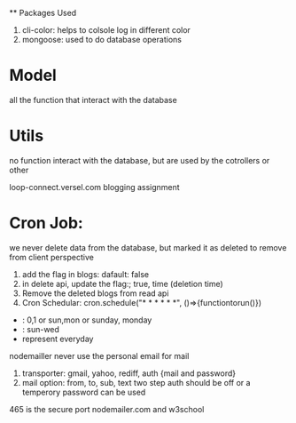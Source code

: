 


** Packages Used
1. cli-color: helps to colsole log in different color
2. mongoose: used to do database operations



# Model
all the function that interact with the database
# Utils
no function interact with the database, but are used by the cotrollers or other


loop-connect.versel.com blogging assignment

# Cron Job: 
we never delete data from the database, but marked it as deleted to remove from client perspective
1. add the flag in blogs: dafault: false
2. in delete api, update the flag:; true, time (deletion time)
3. Remove the deleted blogs from read api
4. Cron Schedular: cron.schedule("* * * * * *", ()=>{functiontorun()})
* : 0,1 or sun,mon or sunday, monday
* : sun-wed
* represent everyday


nodemailler
never use the personal email for mail
1. transporter: gmail, yahoo, rediff, auth {mail and password}
2. mail option: from, to, sub, text
two step auth should be off or a temperory password can be used

465 is the secure port
nodemailer.com and w3school
